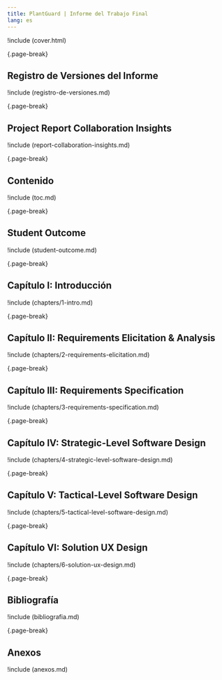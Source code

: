 ```yaml
---
title: PlantGuard | Informe del Trabajo Final
lang: es
---
```


!include (cover.html)

{.page-break}

## Registro de Versiones del Informe

!include (registro-de-versiones.md)

{.page-break}

## Project Report Collaboration Insights

!include (report-collaboration-insights.md)

{.page-break}

## Contenido

!include (toc.md)

{.page-break}

## Student Outcome

!include (student-outcome.md)

{.page-break}

## Capítulo I: Introducción

!include (chapters/1-intro.md)

{.page-break}

## Capítulo II: Requirements Elicitation & Analysis

!include (chapters/2-requirements-elicitation.md)

{.page-break}

## Capítulo III: Requirements Specification

!include (chapters/3-requirements-specification.md)

{.page-break}

## Capítulo IV: Strategic-Level Software Design

!include (chapters/4-strategic-level-software-design.md)

{.page-break}

## Capítulo V: Tactical-Level Software Design

!include (chapters/5-tactical-level-software-design.md)

{.page-break}

## Capítulo VI: Solution UX Design

!include (chapters/6-solution-ux-design.md)

{.page-break}

<!-- ## Capítulo VII: Product Implementation, Validation & Deployment

!include (chapters/7-product-implementation.md)

{.page-break}

## Conclusiones

!include (conclusiones.md)

{.page-break} -->

## Bibliografía

!include (bibliografia.md)

{.page-break}

## Anexos

!include (anexos.md)
